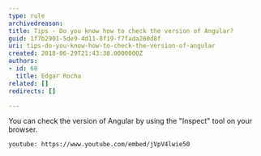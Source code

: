 ```yaml
---
type: rule
archivedreason: 
title: Tips - Do you know how to check the version of Angular?
guid: 1f7b2901-5de9-4d11-8f19-f7fada260d8f
uri: tips-do-you-know-how-to-check-the-version-of-angular
created: 2018-06-29T21:43:38.0000000Z
authors:
- id: 68
  title: Edgar Rocha
related: []
redirects: []

---
```


You can check the version of Angular by using the "Inspect" tool on your browser.

<!--endintro-->


`youtube: https://www.youtube.com/embed/jVpV4lwie50`
